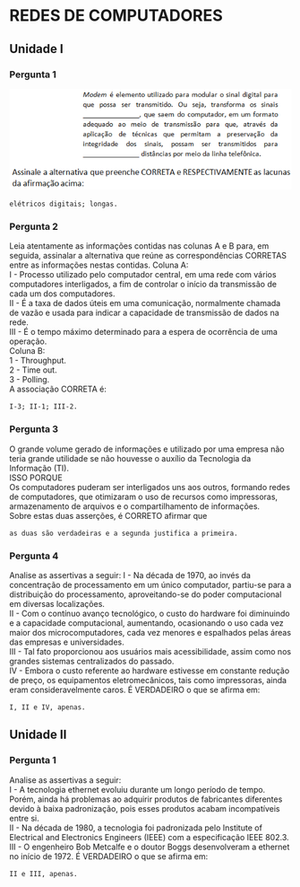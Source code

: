 # REDES DE COMPUTADORES

## Unidade I

### Pergunta 1  

![alt](https://github.com/JefersonMelo/04-UNICSUL/blob/master/05-Semestre/06-Redes-de-Computadores/images/img_I.png)  

```"
elétricos digitais; longas.
```

### Pergunta 2  

Leia atentamente as informações contidas nas colunas A e B para, em seguida, assinalar a alternativa que reúne as correspondências CORRETAS entre as informações nestas contidas.
Coluna A:  
I - Processo utilizado pelo computador central, em uma rede com vários computadores interligados, a fim de controlar o início da transmissão de cada um dos computadores.  
II - É a taxa de dados úteis em uma comunicação, normalmente chamada de vazão e usada para indicar a capacidade de transmissão de dados na rede.  
III - É o tempo máximo determinado para a espera de ocorrência de uma operação.  
Coluna B:  
1 - Throughput.  
2 - Time out.  
3 - Polling.  
A associação CORRETA é:  

```"
I-3; II-1; III-2.
```

### Pergunta 3

O grande volume gerado de informações e utilizado por uma empresa não teria grande utilidade se não houvesse o auxílio da Tecnologia da Informação (TI).  
                                                                                                   ISSO PORQUE  
Os computadores puderam ser interligados uns aos outros, formando redes de computadores, que otimizaram o uso de recursos como impressoras, armazenamento de arquivos e o compartilhamento de informações.  
Sobre estas duas asserções, é CORRETO afirmar que  

```"
as duas são verdadeiras e a segunda justifica a primeira.
```

### Pergunta 4

Analise as assertivas a seguir:
I - Na década de 1970, ao invés da concentração de processamento em um único computador, partiu-se para a distribuição do processamento, aproveitando-se do poder computacional em diversas localizações.  
II - Com o contínuo avanço tecnológico, o custo do hardware foi diminuindo e a capacidade computacional, aumentando, ocasionando o uso cada vez maior dos microcomputadores, cada vez menores e espalhados pelas áreas das empresas e universidades.  
III - Tal fato proporcionou aos usuários mais acessibilidade, assim como nos grandes sistemas centralizados do passado.  
IV - Embora o custo referente ao hardware estivesse em constante redução de preço, os equipamentos eletromecânicos, tais como impressoras, ainda eram consideravelmente caros.
É VERDADEIRO o que se afirma em:  

```"
I, II e IV, apenas.
```

## Unidade II

### Pergunta 1

Analise as assertivas a seguir:  
I - A tecnologia ethernet evoluiu durante um longo período de tempo. Porém, ainda há problemas ao adquirir produtos de fabricantes diferentes devido à baixa padronização, pois esses produtos acabam incompatíveis entre si.  
II - Na década de 1980, a tecnologia foi padronizada pelo Institute of Electrical and Electronics Engineers (IEEE) com a especificação IEEE 802.3.
III - O engenheiro Bob Metcalfe e o doutor Boggs desenvolveram a ethernet no início de 1972.
É VERDADEIRO o que se afirma em:  

```"
II e III, apenas.
```


